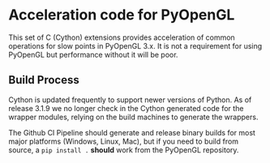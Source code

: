 # Acceleration code for PyOpenGL

This set of C (Cython) extensions provides acceleration of common operations
for slow points in PyOpenGL 3.x. It is not a requirement for using PyOpenGL
but performance without it will be poor.

## Build Process

Cython is updated frequently to support newer versions of Python. As of 
release 3.1.9 we no longer check in the Cython generated code for the 
wrapper modules, relying on the build machines to generate the wrappers.

The Github CI Pipeline should generate and release binary builds for most 
major platforms (Windows, Linux, Mac), but if you need to build from source,
a `pip install .` **should** work from the PyOpenGL repository.
